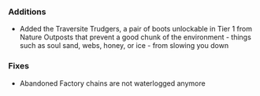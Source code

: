 ### Additions
- Added the Traversite Trudgers, a pair of boots unlockable in Tier 1 from Nature Outposts that prevent a good chunk of the environment - things such as soul sand, webs, honey, or ice - from slowing you down

### Fixes
- Abandoned Factory chains are not waterlogged anymore